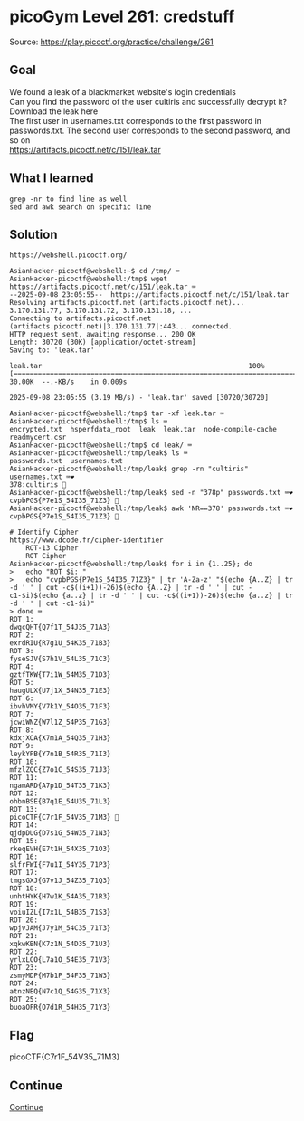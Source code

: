 # picoGym Level 261: credstuff
Source: https://play.picoctf.org/practice/challenge/261

## Goal
We found a leak of a blackmarket website's login credentials<br>
Can you find the password of the user cultiris and successfully decrypt it?<br>
Download the leak here<br>
The first user in usernames.txt corresponds to the first password in passwords.txt. The second user corresponds to the second password, and so on<br>
https://artifacts.picoctf.net/c/151/leak.tar

## What I learned
```
grep -nr to find line as well
sed and awk search on specific line
```

## Solution
```
https://webshell.picoctf.org/

AsianHacker-picoctf@webshell:~$ cd /tmp/ ⌨️
AsianHacker-picoctf@webshell:/tmp$ wget https://artifacts.picoctf.net/c/151/leak.tar ⌨️
--2025-09-08 23:05:55--  https://artifacts.picoctf.net/c/151/leak.tar
Resolving artifacts.picoctf.net (artifacts.picoctf.net)... 3.170.131.77, 3.170.131.72, 3.170.131.18, ...
Connecting to artifacts.picoctf.net (artifacts.picoctf.net)|3.170.131.77|:443... connected.
HTTP request sent, awaiting response... 200 OK
Length: 30720 (30K) [application/octet-stream]
Saving to: 'leak.tar'

leak.tar                                                   100%[======================================================================================================================================>]  30.00K  --.-KB/s    in 0.009s  

2025-09-08 23:05:55 (3.19 MB/s) - 'leak.tar' saved [30720/30720]

AsianHacker-picoctf@webshell:/tmp$ tar -xf leak.tar ⌨️
AsianHacker-picoctf@webshell:/tmp$ ls ⌨️
encrypted.txt  hsperfdata_root  leak  leak.tar  node-compile-cache  readmycert.csr
AsianHacker-picoctf@webshell:/tmp$ cd leak/ ⌨️
AsianHacker-picoctf@webshell:/tmp/leak$ ls ⌨️
passwords.txt  usernames.txt
AsianHacker-picoctf@webshell:/tmp/leak$ grep -rn "cultiris" usernames.txt ⌨️❤️
378:cultiris 👀
AsianHacker-picoctf@webshell:/tmp/leak$ sed -n "378p" passwords.txt ⌨️❤️
cvpbPGS{P7e1S_54I35_71Z3} 👀
AsianHacker-picoctf@webshell:/tmp/leak$ awk 'NR==378' passwords.txt ⌨️❤️
cvpbPGS{P7e1S_54I35_71Z3} 👀

# Identify Cipher
https://www.dcode.fr/cipher-identifier
    ROT-13 Cipher	
    ROT Cipher
AsianHacker-picoctf@webshell:/tmp/leak$ for i in {1..25}; do
>   echo "ROT $i: "
>   echo "cvpbPGS{P7e1S_54I35_71Z3}" | tr 'A-Za-z' "$(echo {A..Z} | tr -d ' ' | cut -c$((i+1))-26)$(echo {A..Z} | tr -d ' ' | cut -c1-$i)$(echo {a..z} | tr -d ' ' | cut -c$((i+1))-26)$(echo {a..z} | tr -d ' ' | cut -c1-$i)"
> done ⌨️
ROT 1: 
dwqcQHT{Q7f1T_54J35_71A3}
ROT 2: 
exrdRIU{R7g1U_54K35_71B3}
ROT 3: 
fyseSJV{S7h1V_54L35_71C3}
ROT 4: 
gztfTKW{T7i1W_54M35_71D3}
ROT 5: 
haugULX{U7j1X_54N35_71E3}
ROT 6: 
ibvhVMY{V7k1Y_54O35_71F3}
ROT 7: 
jcwiWNZ{W7l1Z_54P35_71G3}
ROT 8: 
kdxjXOA{X7m1A_54Q35_71H3}
ROT 9: 
leykYPB{Y7n1B_54R35_71I3}
ROT 10: 
mfzlZQC{Z7o1C_54S35_71J3}
ROT 11: 
ngamARD{A7p1D_54T35_71K3}
ROT 12: 
ohbnBSE{B7q1E_54U35_71L3}
ROT 13: 
picoCTF{C7r1F_54V35_71M3} 🔐
ROT 14: 
qjdpDUG{D7s1G_54W35_71N3}
ROT 15: 
rkeqEVH{E7t1H_54X35_71O3}
ROT 16: 
slfrFWI{F7u1I_54Y35_71P3}
ROT 17: 
tmgsGXJ{G7v1J_54Z35_71Q3}
ROT 18: 
unhtHYK{H7w1K_54A35_71R3}
ROT 19: 
voiuIZL{I7x1L_54B35_71S3}
ROT 20: 
wpjvJAM{J7y1M_54C35_71T3}
ROT 21: 
xqkwKBN{K7z1N_54D35_71U3}
ROT 22: 
yrlxLCO{L7a1O_54E35_71V3}
ROT 23: 
zsmyMDP{M7b1P_54F35_71W3}
ROT 24: 
atnzNEQ{N7c1Q_54G35_71X3}
ROT 25: 
buoaOFR{O7d1R_54H35_71Y3}
```

## Flag
picoCTF{C7r1F_54V35_71M3}

## Continue
[Continue](./picoGym0312.md)